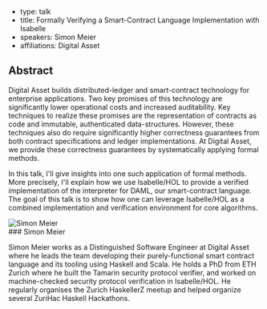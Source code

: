 - type: talk
- title: Formally Verifying a Smart-Contract Language Implementation with Isabelle
- speakers: Simon Meier
- affiliations: Digital Asset

## Abstract 

Digital Asset builds distributed-ledger and smart-contract technology for enterprise applications. Two key promises of this technology are significantly lower operational costs and increased auditability. Key techniques to realize these promises are the representation of contracts as code and immutable, authenticated data-structures. However, these techniques also do require significantly higher correctness guarantees from both contract specifications and ledger implementations. At Digital Asset, we provide these correctness guarantees by systematically applying formal methods.
  
In this talk, I'll give insights into one such application of formal methods. More precisely, I'll explain how we use Isabelle/HOL to provide a verified implementation of the interpreter for DAML, our smart-contract language. The goal of this talk is to show how one can leverage Isabelle/HOL as a combined implementation and verification environment for core algorithms.

<div class="author media" media:type="text/omd">

<div class="image">
<div class="avatar">
<img src="img/simon-meier.jpg" alt="Simon Meier"></img>
</div>
</div>

<div class="content" media:type="text/omd">
### Simon Meier

Simon Meier works as a Distinguished Software Engineer at Digital Asset where he leads the team developing their purely-functional smart contract language and its tooling using Haskell and Scala. He holds a PhD from ETH Zurich where he built the Tamarin security protocol verifier, and worked on machine-checked security protocol verification in Isabelle/HOL. He regularly organises the Zurich HaskellerZ meetup and helped organize several ZuriHac Haskell Hackathons.

</div>
</div>
